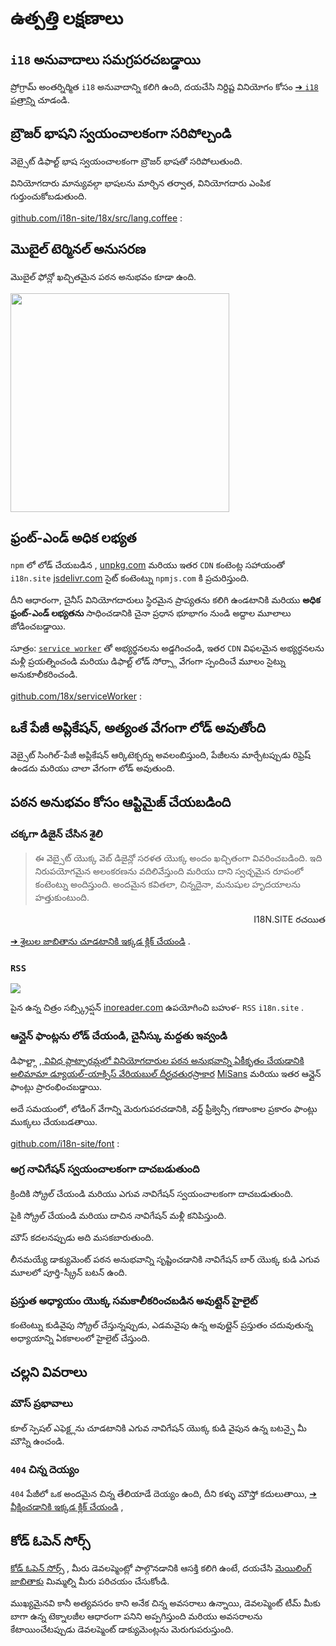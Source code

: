 # ఉత్పత్తి లక్షణాలు

## `i18` అనువాదాలు సమగ్రపరచబడ్డాయి

ప్రోగ్రామ్ అంతర్నిర్మిత `i18` అనువాదాన్ని కలిగి ఉంది, దయచేసి నిర్దిష్ట వినియోగం కోసం [➔ `i18` పత్రాన్ని](/i18) చూడండి.

## బ్రౌజర్ భాషని స్వయంచాలకంగా సరిపోల్చండి

వెబ్సైట్ డిఫాల్ట్ భాష స్వయంచాలకంగా బ్రౌజర్ భాషతో సరిపోలుతుంది.

వినియోగదారు మాన్యువల్గా భాషలను మార్చిన తర్వాత, వినియోగదారు ఎంపిక గుర్తుంచుకోబడుతుంది.

[github.com/i18n-site/18x/src/lang.coffee](https://github.com/i18n-site/18x/blob/main/src/lang.coffee) :

## మొబైల్ టెర్మినల్ అనుసరణ

మొబైల్ ఫోన్లో ఖచ్చితమైన పఠన అనుభవం కూడా ఉంది.

<img src="//p.3ti.site/1721379497.avif" width="350px">

## <a rel=id href="#ha" id="ha"></a> ఫ్రంట్-ఎండ్ అధిక లభ్యత

`npm` లో లోడ్ చేయబడిన , [unpkg.com](//unpkg.com) మరియు ఇతర `CDN` కంటెంట్ల సహాయంతో `i18n.site` [jsdelivr.com](//jsdelivr.com) సైట్ కంటెంట్ను `npmjs.com` కి ప్రచురిస్తుంది.

దీని ఆధారంగా, చైనీస్ వినియోగదారులు స్థిరమైన ప్రాప్యతను కలిగి ఉండటానికి మరియు **అధిక ఫ్రంట్-ఎండ్ లభ్యతను** సాధించడానికి చైనా ప్రధాన భూభాగం నుండి అద్దాల మూలాలు జోడించబడ్డాయి.

సూత్రం: [`service worker`](https://developer.mozilla.org/docs/Web/API/Service_Worker_API) తో అభ్యర్థనలను అడ్డగించండి, ఇతర `CDN` విఫలమైన అభ్యర్థనలను మళ్లీ ప్రయత్నించండి మరియు డిఫాల్ట్ లోడ్ సోర్స్గా వేగంగా స్పందించే మూలం సైట్ను అనుకూలీకరించండి.

[github.com/18x/serviceWorker](https://github.com/i18n-site/18x/tree/main/serviceWorker) :

## ఒకే పేజీ అప్లికేషన్, అత్యంత వేగంగా లోడ్ అవుతోంది

వెబ్సైట్ సింగిల్-పేజీ అప్లికేషన్ ఆర్కిటెక్చర్ను అవలంబిస్తుంది, పేజీలను మార్చేటప్పుడు రిఫ్రెష్ ఉండదు మరియు చాలా వేగంగా లోడ్ అవుతుంది.

## పఠన అనుభవం కోసం ఆప్టిమైజ్ చేయబడింది

### చక్కగా డిజైన్ చేసిన శైలి

> ఈ వెబ్సైట్ యొక్క వెబ్ డిజైన్లో సరళత యొక్క అందం ఖచ్చితంగా వివరించబడింది.
> ఇది నిరుపయోగమైన అలంకరణను వదిలివేస్తుంది మరియు దాని స్వచ్ఛమైన రూపంలో కంటెంట్ను అందిస్తుంది.
> అందమైన కవితలా, చిన్నదైనా, మనుషుల హృదయాలను హత్తుకుంటుంది.

<p style="text-align:right">I18N.SITE రచయిత</p>

[➔ శైలుల జాబితాను చూడటానికి ఇక్కడ క్లిక్ చేయండి](/i18n.site/md/styl) .

### `RSS`

![](//p.3ti.site/1725541085.avif)

పైన ఉన్న చిత్రం సబ్స్క్రిప్షన్ [inoreader.com](//inoreader.com) ఉపయోగించి బహుళ- `RSS` `i18n.site` .

### ఆన్లైన్ ఫాంట్లను లోడ్ చేయండి, చైనీస్కు మద్దతు ఇవ్వండి

డిఫాల్ట్గా [, వివిధ ప్లాట్ఫారమ్లలో వినియోగదారుల పఠన అనుభవాన్ని ఏకీకృతం చేయడానికి అలిమామా డ్యూయల్-యాక్సిస్ వేరియబుల్ దీర్ఘచతురస్రాకార](https://www.iconfont.cn/fonts/detail?cnid=pOvFIr086ADR) [MiSans](https://hyperos.mi.com/font/zh/download/) మరియు ఇతర ఆన్లైన్ ఫాంట్లు ప్రారంభించబడ్డాయి.

అదే సమయంలో, లోడింగ్ వేగాన్ని మెరుగుపరచడానికి, వర్డ్ ఫ్రీక్వెన్సీ గణాంకాల ప్రకారం ఫాంట్లు ముక్కలు చేయబడతాయి.

[github.com/i18n-site/font](https://github.com/i18n-site/font) :

### అగ్ర నావిగేషన్ స్వయంచాలకంగా దాచబడుతుంది

క్రిందికి స్క్రోల్ చేయండి మరియు ఎగువ నావిగేషన్ స్వయంచాలకంగా దాచబడుతుంది.

పైకి స్క్రోల్ చేయండి మరియు దాచిన నావిగేషన్ మళ్లీ కనిపిస్తుంది.

మౌస్ కదలనప్పుడు అది మసకబారుతుంది.

లీనమయ్యే డాక్యుమెంట్ పఠన అనుభవాన్ని సృష్టించడానికి నావిగేషన్ బార్ యొక్క కుడి ఎగువ మూలలో పూర్తి-స్క్రీన్ బటన్ ఉంది.

### ప్రస్తుత అధ్యాయం యొక్క సమకాలీకరించబడిన అవుట్లైన్ హైలైట్

కంటెంట్ను కుడివైపు స్క్రోల్ చేస్తున్నప్పుడు, ఎడమవైపు ఉన్న అవుట్లైన్ ప్రస్తుతం చదువుతున్న అధ్యాయాన్ని ఏకకాలంలో హైలైట్ చేస్తుంది.

## చల్లని వివరాలు

### మౌస్ ప్రభావాలు

కూల్ స్పెషల్ ఎఫెక్ట్లను చూడటానికి ఎగువ నావిగేషన్ యొక్క కుడి వైపున ఉన్న బటన్పై మీ మౌస్ని ఉంచండి.

### `404` చిన్న దెయ్యం

`404` పేజీలో ఒక అందమైన చిన్న తేలియాడే దెయ్యం ఉంది, దీని కళ్ళు మౌస్తో కదులుతాయి, [➔ వీక్షించడానికి ఇక్కడ క్లిక్ చేయండి](/404) ,

## కోడ్ ఓపెన్ సోర్స్

[కోడ్ ఓపెన్ సోర్స్](/i18n.site/c/src) , మీరు డెవలప్మెంట్లో పాల్గొనడానికి ఆసక్తి కలిగి ఉంటే, దయచేసి [మెయిలింగ్ జాబితాకు](//groups.google.com/u/2/g/i18n-site) మిమ్మల్ని మీరు పరిచయం చేసుకోండి.

ముఖ్యమైనవి కానీ అత్యవసరం కాని అనేక చిన్న అవసరాలు ఉన్నాయి, డెవలప్మెంట్ టీమ్ మీకు బాగా ఉన్న టెక్నాలజీల ఆధారంగా పనిని అప్పగిస్తుంది మరియు అవసరాలను కేటాయించేటప్పుడు డెవలప్మెంట్ డాక్యుమెంట్లను మెరుగుపరుస్తుంది.